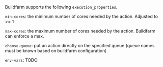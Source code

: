 Buildfarm supports the following `execution_properties`.

`min-cores`: the minimum number of cores needed by the action. Adjusted to >= 1

`max-cores`: the maximum number of cores needed by the action. Buildfarm can enforce a max.

`choose-queue`: put an action directly on the specified queue (queue names must be known based on buildfarm configuration) 

`env-vars`: TODO